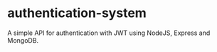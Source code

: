 # authentication-system

A simple API for authentication with JWT using NodeJS, Express and MongoDB.
